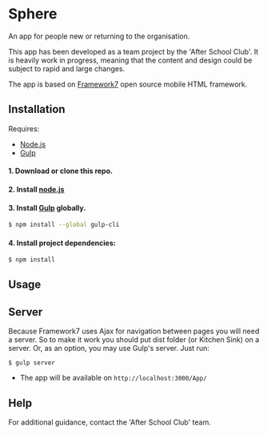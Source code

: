 # Sphere

An app for people new or returning to the organisation. 

This app has been developed as a team project by the 'After School Club'. It is heavily work in progress, meaning that the content and design could be subject to rapid and large changes. 

The app is based on <a href="https://framework7.io/">Framework7</a> open source mobile HTML framework.

## Installation

Requires:
- <a href="https://nodejs.org/en/">Node.js</a>
- <a href="http://gulpjs.com/">Gulp</a>

#### 1. Download or clone this repo.

#### 2. Install <a href="https://nodejs.org/en/">node.js</a>

#### 3. Install <a href="http://gulpjs.com/">Gulp</a> globally.

```sh
$ npm install --global gulp-cli
```

#### 4. Install project dependencies:

```sh
$ npm install
```


## Usage

## Server

Because Framework7 uses Ajax for navigation between pages you will need a server. So to make it work you should put dist folder (or Kitchen Sink) on a server. Or, as an option, you may use Gulp's server. Just run:

```
$ gulp server
```

  * The app will be available on `http://localhost:3000/App/`

## Help

For additional guidance, contact the 'After School Club' team. 
